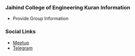 ### Jaihind College of Engineering Kuran Information
* Provide Group Information

### Social Links
* [Meetup](#)
* [Telegram](https://t.me/+6WX_quJRujAwYjE9)


